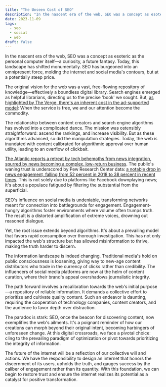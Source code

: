 ```yaml
---
title: "The Unseen Cost of SEO"
description: "In the nascent era of the web, SEO was a concept as esoteric as the personal computer itself—a curiosity, a future fantasy. Today, this landscape has shifted monumentally. SEO has burgeoned into an omnipresent force, molding the internet and social media's contours, but at a potentially steep price."
date: 2023-11-09
tags:
  - seo
  - social
  - web
draft: false
---
```



In the nascent era of the web, SEO was a concept as esoteric as the personal computer itself—a curiosity, a future fantasy. Today, this landscape has shifted monumentally. SEO has burgeoned into an omnipresent force, molding the internet and social media's contours, but at a potentially steep price.

The original vision for the web was a vast, free-flowing repository of knowledge—effectively a boundless digital library. Search engines emerged as helpful librarians, directing us to the precise 'book' we sought. But, [as highlighted by The Verge, there's an inherent cost in the ad-supported model](https://www.theverge.com/features/23931789/seo-search-engine-optimization-experts-google-results): When the service is free, we and our attention become the commodity.

The relationship between content creators and search engine algorithms has evolved into a complicated dance. The mission was ostensibly straightforward: ascend the rankings, and increase visibility. But as these algorithms advanced, so did the manipulation strategies. Today, the web is inundated with content calibrated for algorithmic approval over human utility, leading to an overflow of clickbait.

[The Atlantic reports a retreat by tech behemoths from news integration, spurred by news becoming a complex, low-return business](https://www.theatlantic.com/technology/archive/2023/11/social-media-news-readership-decline/675890/). The public's waning trust is underscored by Pew Research Center data: [a notable drop in news engagement, falling from 52 percent in 2018 to 38 percent in recent times](https://www.pewresearch.org/short-reads/2023/10/24/americans-are-following-the-news-less-closely-than-they-used-to/). This is not solely due to platforms like Facebook downplaying news; it's about a populace fatigued by filtering the substantial from the superficial.

SEO's influence on social media is undeniable, transforming networks meant for connection into battlegrounds for engagement. Engagement-hungry algorithms foster environments where volume often trumps truth. The result is a distorted amplification of extreme voices, drowning out reasoned dialogue.

Yet, the root issue extends beyond algorithms. It's about a prevailing model that favors rapid consumption over thorough investigation. This has not only impacted the web's structure but has allowed misinformation to thrive, making the truth harder to discern.

The information landscape is indeed changing. Traditional media's hold on public consciousness is loosening, giving way to new-age content distributors who trade in the currency of clicks rather than credibility. The influencers of social media platforms are now at the helm of content curation, where their brand's appeal overshadows journalistic integrity.

The path forward involves a recalibration towards the web's initial purpose—a repository of reliable information. It demands a collective effort to prioritize and cultivate quality content. Such an endeavor is daunting, requiring the cooperation of technology companies, content creators, and the audience to favor depth over distraction.

The paradox is stark: SEO, once the beacon for discovering content, now exemplifies the web's ailments. It's a poignant reminder of how our creations can morph beyond their original intent, becoming harbingers of unforeseen change. At this digital crossroads, we face a pivotal choice: cling to the prevailing paradigm of optimization or pivot towards prioritizing the integrity of information.

The future of the internet will be a reflection of our collective will and actions. We have the responsibility to design an internet that honors the discernment of its users, upholds the truth, and gauges success by the caliber of engagement rather than its quantity. With this foundation, we can begin to restore trust and ensure the internet realizes its potential as a catalyst for positive transformation.
